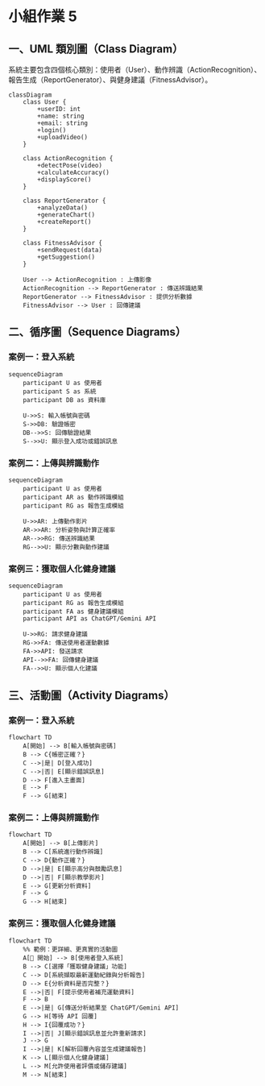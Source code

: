 # 小組作業 5

## 一、UML 類別圖（Class Diagram）

系統主要包含四個核心類別：使用者（User）、動作辨識（ActionRecognition）、報告生成（ReportGenerator）、與健身建議（FitnessAdvisor）。

```mermaid
classDiagram
    class User {
        +userID: int
        +name: string
        +email: string
        +login()
        +uploadVideo()
    }

    class ActionRecognition {
        +detectPose(video)
        +calculateAccuracy()
        +displayScore()
    }

    class ReportGenerator {
        +analyzeData()
        +generateChart()
        +createReport()
    }

    class FitnessAdvisor {
        +sendRequest(data)
        +getSuggestion()
    }

    User --> ActionRecognition : 上傳影像
    ActionRecognition --> ReportGenerator : 傳送辨識結果
    ReportGenerator --> FitnessAdvisor : 提供分析數據
    FitnessAdvisor --> User : 回傳建議
```

## 二、循序圖（Sequence Diagrams）

### 案例一：登入系統

```mermaid
sequenceDiagram
    participant U as 使用者
    participant S as 系統
    participant DB as 資料庫

    U->>S: 輸入帳號與密碼
    S->>DB: 驗證帳密
    DB-->>S: 回傳驗證結果
    S-->>U: 顯示登入成功或錯誤訊息
```

### 案例二：上傳與辨識動作

```mermaid
sequenceDiagram
    participant U as 使用者
    participant AR as 動作辨識模組
    participant RG as 報告生成模組

    U->>AR: 上傳動作影片
    AR->>AR: 分析姿勢與計算正確率
    AR-->>RG: 傳送辨識結果
    RG-->>U: 顯示分數與動作建議

```

### 案例三：獲取個人化健身建議

```mermaid
sequenceDiagram
    participant U as 使用者
    participant RG as 報告生成模組
    participant FA as 健身建議模組
    participant API as ChatGPT/Gemini API

    U->>RG: 請求健身建議
    RG->>FA: 傳送使用者運動數據
    FA->>API: 發送請求
    API-->>FA: 回傳健身建議
    FA-->>U: 顯示個人化建議
```


## 三、活動圖（Activity Diagrams）

### 案例一：登入系統

```mermaid
flowchart TD
    A[開始] --> B[輸入帳號與密碼]
    B --> C{帳密正確？}
    C -->|是| D[登入成功]
    C -->|否| E[顯示錯誤訊息]
    D --> F[進入主畫面]
    E --> F
    F --> G[結束]
```

### 案例二：上傳與辨識動作

```mermaid
flowchart TD
    A[開始] --> B[上傳影片]
    B --> C[系統進行動作辨識]
    C --> D{動作正確？}
    D -->|是| E[顯示高分與鼓勵訊息]
    D -->|否| F[顯示教學影片]
    E --> G[更新分析資料]
    F --> G
    G --> H[結束]
```
### 案例三：獲取個人化健身建議


```mermaid
flowchart TD
    %% 範例：更詳細、更真實的活動圖
    A[🏁 開始] --> B[使用者登入系統]
    B --> C[選擇「獲取健身建議」功能]
    C --> D[系統擷取最新運動紀錄與分析報告]
    D --> E{分析資料是否完整？}
    E -->|否| F[提示使用者補充運動資料]
    F --> B
    E -->|是| G[傳送分析結果至 ChatGPT/Gemini API]
    G --> H[等待 API 回覆]
    H --> I{回覆成功？}
    I -->|否| J[顯示錯誤訊息並允許重新請求]
    J --> G
    I -->|是| K[解析回覆內容並生成建議報告]
    K --> L[顯示個人化健身建議]
    L --> M[允許使用者評價或儲存建議]
    M --> N[結束]
```
